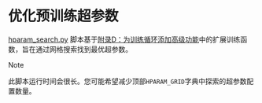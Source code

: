 # 优化预训练超参数

[hparam_search.py](hparam_search.py) 脚本基于[附录D：为训练循环添加高级功能](../../appendix-D/01_main-chapter-code/appendix-D.ipynb)中的扩展训练函数，旨在通过网格搜索找到最优超参数。

>[!NOTE]
此脚本运行时间会很长。您可能希望减少顶部`HPARAM_GRID`字典中探索的超参数配置数量。
